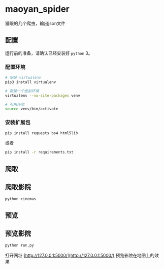 # maoyan_spider

猫眼的几个爬虫，输出json文件

## 配置

运行前的准备，请确认已经安装好 `python` 3。

### 配置环境

```sh
# 安装 virtualenv
pip3 install virtualenv

# 新建一个虚拟环境
virtualenv --no-site-packages venv

# 引用环境
source venv/bin/activate
```

### 安装扩展包

```sh
pip install requests bs4 html5lib
```

或者

```sh
pip install -r requirements.txt
```

## 爬取

## 爬取影院

```sh
python cinemas
```

## 预览

## 预览影院

```sh
python run.py
```

打开网址 [http://127.0.0.1:5000/](http://127.0.0.1:5000/) 预览影院在地图上的效果